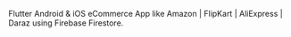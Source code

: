 


Flutter Android & iOS eCommerce App like Amazon | FlipKart | AliExpress | Daraz using Firebase Firestore.

